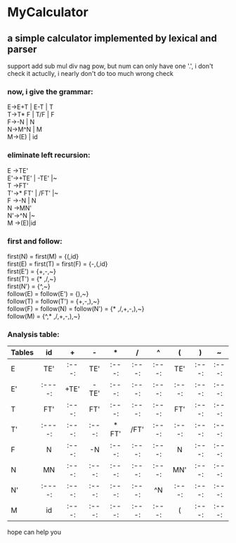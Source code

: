  # MyCalculator
## a simple calculator implemented by lexical and parser

support add sub mul div nag pow, but num can only have one '.', i don't check it
actuclly, i nearly don't do too much wrong check


### now, i give the grammar:</br>
E->E+T | E-T | T</br>
T->T* F | T/F | F</br>
F->-N | N</br>
N->M^N | M</br>
M->(E) | id</br>

### eliminate left recursion:</br>
E ->TE' </br>
E'->+TE' | -TE' |~ </br>
T ->FT' </br>
T'->* FT' | /FT' |~ </br>
F ->-N | N </br>
N ->MN' </br>
N'->^N |~ </br>
M ->(E)|id </br>

### first and follow:</br>
first(N) = first(M) = {(,id}</br>
first(E) = first(T) = first(F) = {-,(,id}</br>
first(E') = {+,-,~}</br>
first(T') = {* ,/,~}</br>
first(N') = {^,~}</br>
follow(E) = follow(E') = {),~}</br>
follow(T) = follow(T') = {+,-,),~}</br>
follow(F) = follow(N) = follow(N') = {* ,/,+,-,),~}</br>
follow(M) = {^,* ,/,+,-,),~}</br>

### Analysis table:</br>
|Tables    |id    |+    |-    |*    |/    |^    |(    |)    |~    |
|----------|:----:|:---:|:---:|:---:|:---:|:---:|:---:|:---:|:---:|
|E         |TE'   |:---:|TE'  |:---:|:---:|:---:|TE'  |:---:|:---:|
|E'        |:----:|+TE' |-TE' |:---:|:---:|:---:|:---:|:---:|:---:|
|T         |FT'   |:---:|FT'  |:---:|:---:|:---:|FT'  |:---:|:---:|
|T'        |:----:|:---:|:---:|* FT'|/FT' |:---:|:---:|:---:|:---:|
|F         |N     |:---:|-N   |:---:|:---:|:---:|N    |:---:|:---:|
|N         |MN    |:---:|:---:|:---:|:---:|:---:|MN'  |:---:|:---:|
|N'        |:----:|:---:|:---:|:---:|:---:|^N   |:---:|:---:|:---:|
|M         |id    |:---:|:---:|:---:|:---:|:---:|(    |:---:|:---:|
hope can help you
